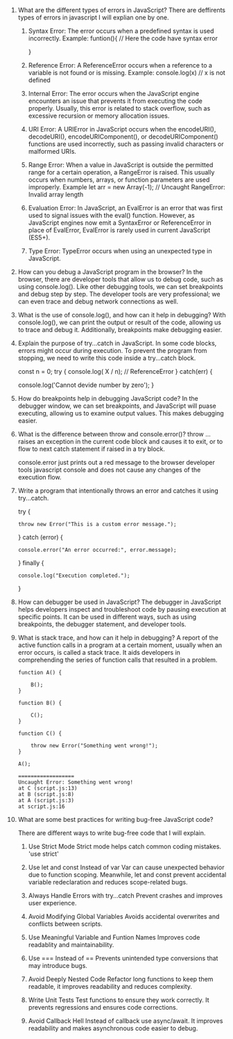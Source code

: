 1.  What are the different types of errors in JavaScript?
    There are deffirents types of errors in javascript I will explian one by one.

    1. Syntax Error: The error occurs when a predefined syntax is used incorrectly.
       Example:
       funtion(){ // Here the code have syntax error

       }

    2. Reference Error: A ReferenceError occurs when a reference to a variable is not found or is missing.
       Example:
       console.log(x) // x is not defined

    3. Internal Error: The error occurs when the JavaScript engine encounters an issue that prevents it from executing the code properly. Usually, this error is related to stack overflow, such as excessive recursion or memory allocation issues.

    4. URI Error: A URIError in JavaScript occurs when the encodeURI(), decodeURI(), encodeURIComponent(), or decodeURIComponent() functions are used incorrectly, such as passing invalid characters or malformed URIs.

    5. Range Error: When a value in JavaScript is outside the permitted range for a certain operation, a RangeError is raised. This usually occurs when numbers, arrays, or function parameters are used improperly.
       Example
       let arr = new Array(-1); // Uncaught RangeError: Invalid array length

    6. Evaluation Error: In JavaScript, an EvalError is an error that was first used to signal issues with the eval() function. However, as JavaScript engines now emit a SyntaxError or ReferenceError in place of EvalError, EvalError is rarely used in current JavaScript (ES5+).

    7. Type Error: TypeError occurs when using an unexpected type in JavaScript.

2.  How can you debug a JavaScript program in the browser?
    In the browser, there are developer tools that allow us to debug code, such as using console.log(). Like other debugging tools, we can set breakpoints and debug step by step. The developer tools are very professional; we can even trace and debug network connections as well.

3.  What is the use of console.log(), and how can it help in debugging?
    With console.log(), we can print the output or result of the code, allowing us to trace and debug it. Additionally, breakpoints make debugging easier.

4.  Explain the purpose of try...catch in JavaScript.
    In some code blocks, errors might occur during execution. To prevent the program from stopping, we need to write this code inside a try...catch block.

    const n = 0;
    try {
    console.log( X / n); // ReferenceError
    }
    catch(err) {

    console.log('Cannot devide number by zero');
    }

5.  How do breakpoints help in debugging JavaScript code?
    In the debugger window, we can set breakpoints, and JavaScript will puase executing, allowing us to examine output values. This makes debugging easier.

6.  What is the difference between throw and console.error()?
    throw ... raises an exception in the current code block and causes it to exit, or to flow to next catch statement if raised in a try block.

    console.error just prints out a red message to the browser developer tools javascript console and does not cause any changes of the execution flow.

7.  Write a program that intentionally throws an error and catches it using try...catch.

    try {

        throw new Error("This is a custom error message.");

    } catch (error) {

        console.error("An error occurred:", error.message);

    } finally {

        console.log("Execution completed.");

    }

8.  How can debugger be used in JavaScript?
    The debugger in JavaScript helps developers inspect and troubleshoot code by pausing execution at specific points. It can be used in different ways, such as using breakpoints, the debugger statement, and developer tools.

9.  What is stack trace, and how can it help in debugging?
    A report of the active function calls in a program at a certain moment, usually when an error occurs, is called a stack trace. It aids developers in comprehending the series of function calls that resulted in a problem.

        function A() {

            B();
        }

        function B() {

            C();
        }

        function C() {

            throw new Error("Something went wrong!");
        }

        A();

        ==================
        Uncaught Error: Something went wrong!
        at C (script.js:13)
        at B (script.js:8)
        at A (script.js:3)
        at script.js:16

10. What are some best practices for writing bug-free JavaScript code?

    There are different ways to write bug-free code that I will explain.

    1. Use Strict Mode
       Strict mode helps catch common coding mistakes.
       'use strict'

    2. Use let and const Instead of var
       Var can cause unexpected behavior due to function scoping. Meanwhile, let and const prevent accidental variable redeclaration and reduces scope-related bugs.

    3. Always Handle Errors with try...catch
       Prevent crashes and improves user experience.

    4. Avoid Modifying Global Variables
       Avoids accidental overwrites and conflicts between scripts.

    5. Use Meaningful Variable and Funtion Names
       Improves code readablity and maintainability.

    6. Use === Instead of ==
       Prevents unintended type conversions that may introduce bugs.

    7. Avoid Deeply Nested Code
       Refactor long functions to keep them readable, it improves readability and reduces complexity.

    8. Write Unit Tests
       Test functions to ensure they work correctly. It prevents regressions and ensures code corrections.

    9. Avoid Callback Hell
       Instead of callback use async/await. It improves readability and makes asynchronous code easier to debug.
